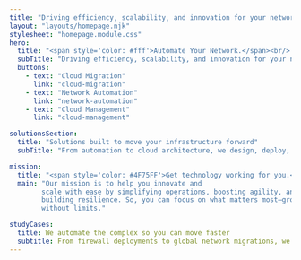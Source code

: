 ```yaml
---
title: "Driving efficiency, scalability, and innovation for your network operations."
layout: "layouts/homepage.njk"
stylesheet: "homepage.module.css"
hero:
  title: "<span style='color: #fff'>Automate Your Network.</span><br/> Unlock the Cloud."
  subTitle: "Driving efficiency, scalability, and innovation for your network operations."
  buttons:
    - text: "Cloud Migration"
      link: "cloud-migration"
    - text: "Network Automation"
      link: "network-automation"
    - text: "Cloud Management"
      link: "cloud-management"

solutionsSection:
  title: "Solutions built to move your infrastructure forward"
  subTitle: "From automation to cloud architecture, we design, deploy, and scale systems that reduce friction and deliver lasting impact."

mission:
  title: "<span style='color: #4F75FF'>Get technology working for you.</span>"
  main: "Our mission is to help you innovate and
        scale with ease by simplifying operations, boosting agility, and
        building resilience. So, you can focus on what matters most—growing
        without limits."

studyCases:
  title: We automate the complex so you can move faster
  subtitle: From firewall deployments to global network migrations, we’ve saved teams hundreds of hours through automation, infrastructure as code, and self-service tools.
---
```

